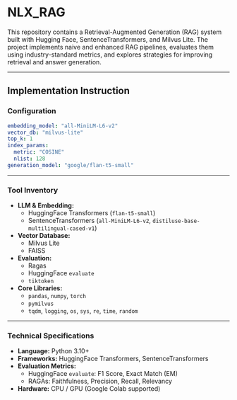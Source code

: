 # NLX\_RAG

This repository contains a Retrieval-Augmented Generation (RAG) system built with Hugging Face, SentenceTransformers, and Milvus Lite. The project implements naive and enhanced RAG pipelines, evaluates them using industry-standard metrics, and explores strategies for improving retrieval and answer generation.

-----

## Implementation Instruction

### Configuration

```yaml
embedding_model: "all-MiniLM-L6-v2"
vector_db: "milvus-lite"
top_k: 1
index_params:
  metric: "COSINE"
  nlist: 128
generation_model: "google/flan-t5-small"
```

-----

### Tool Inventory

  * **LLM & Embedding:**
      * HuggingFace Transformers (`flan-t5-small`)
      * SentenceTransformers (`all-MiniLM-L6-v2`, `distiluse-base-multilingual-cased-v1`)
  * **Vector Database:**
      * Milvus Lite
      * FAISS
  * **Evaluation:**
      * Ragas
      * HuggingFace `evaluate`
      * `tiktoken`
  * **Core Libraries:**
      * `pandas`, `numpy`, `torch`
      * `pymilvus`
      * `tqdm`, `logging`, `os`, `sys`, `re`, `time`, `random`

-----

### Technical Specifications

  * **Language:** Python 3.10+
  * **Frameworks:** HuggingFace Transformers, SentenceTransformers
  * **Evaluation Metrics:**
      * HuggingFace `evaluate`: F1 Score, Exact Match (EM)
      * RAGAs: Faithfulness, Precision, Recall, Relevancy
  * **Hardware:** CPU / GPU (Google Colab supported)
